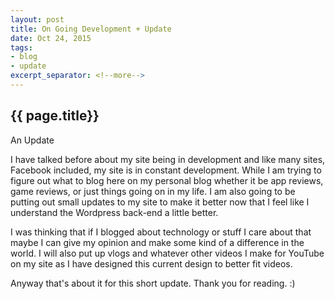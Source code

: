 ```yaml
---
layout: post
title: On Going Development + Update
date: Oct 24, 2015
tags:
- blog
- update
excerpt_separator: <!--more-->
---
```

<h2 class="post-h2">{{ page.title}}</h2>
<p class="post-sub-desc"><span>An Update</span></p>
<!--more-->
<p>
	I have talked before about my site being in development and like many sites, Facebook included, my site is in constant development. While I am trying to figure out what to blog here on my personal blog whether it be app reviews, game reviews, or just things going on in my life. I am also going to be putting out small updates to my site to make it better now that I feel like I understand the Wordpress back-end a little better.
</p>
<p>
	I was thinking that if I blogged about technology or stuff I care about that maybe I can give my opinion and make some kind of a difference in the world. I will also put up vlogs and whatever other videos I make for YouTube on my site as I have designed this current design to better fit videos.
</p>
<p>
	Anyway that's about it for this short update.
	Thank you for reading. :)
</p>